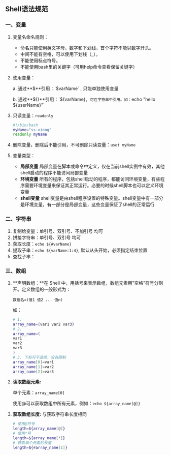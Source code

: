## Shell语法规范

### 一、变量

1. 变量名命名规则：

   * 命名只能使用英文字母，数字和下划线，首个字符不能以数字开头。
   * 中间不能有空格，可以使用下划线（_）。
   * 不能使用标点符号。
   * 不能使用bash里的关键字（可用help命令查看保留关键字）

2. 使用变量：

   a. 通过**$**引用：`$varName` , 只能单独使用变量

   b. 通过**${}**引用：`${varName}`, 可在字符串中引用。如：`echo "hello ${userName}"`

3. 只读变量：`readonly`

   ```bash
   #!/bin/bash
   myName="ss-xiong"
   readonly myName
   ```

4. 删除变量，删除后不能引用，不可删除只读变量：`uset myName`

5. 变量类型：

   * **局部变量** 局部变量在脚本或命令中定义，仅在当前shell实例中有效，其他shell启动的程序不能访问局部变量
   * **环境变量** 所有的程序，包括shell启动的程序，都能访问环境变量，有些程序需要环境变量来保证其正常运行。必要的时候shell脚本也可以定义环境变量
   * **shell变量** shell变量是由shell程序设置的特殊变量。shell变量中有一部分是环境变量，有一部分是局部变量，这些变量保证了shell的正常运行



### 二、字符串

1. 复制给变量：单引号、双引号、不加引号 均可
2. 拼接字符串：单引号、双引号 均可
3. 获取长度：`echo ${#varName}`
4. 提取子串：`echo ${varName:1:4}`, 默认从头开始，必须指定结束位置
5. 查找子串：



### 三、数组

1. **声明数组：**在 Shell 中，用括号来表示数组，数组元素用"空格"符号分割开。定义数组的一般形式为：

   `数组名=(值1 值2 ... 值n)`

   如：

   ```bash
   # 1.
   array_name=(var1 var2 var3)
   # 2.
   array_name=(
   var1
   var2
   var3
   )
   # 3. 下标可不连续，没有限制
   array_name[0]=var1
   array_name[1]=var2
   array_name[2]=var3
   ```

2. **读取数组元素:** 

   单个元素：`array_name[0]`

   使用@可以获取数组中所有元素，例如：`echo ${array_name[@]}`

3. **获取数组长度:** 与获取字符串长度相同

   ```bash
   # 使用@符号
   length=${array_name[@]}
   # 使用*号
   length=${array_name[*]}
   # 获取单个元素的长度
   length=${#array_name[1]}
   ```

   